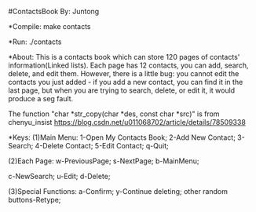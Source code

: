 #ContactsBook By: Juntong

*Compile:
make contacts

*Run:
./contacts

*About:
This is a contacts book which can store 120 pages of contacts' information(Linked lists). Each page has 12 contacts, you can add, search, delete, and edit them. However, there is a little bug: you cannot edit the contacts you just added - if you add a new contact, you can find it in the last page, but when you are trying to search, delete, or edit it, it would produce a seg fault.

The function "char *str_copy(char *des, const char *src)" is from chenyu_insist https://blog.csdn.net/u011068702/article/details/78509338

*Keys:
(1)Main Menu:
1-Open My Contacts Book;
2-Add New Contact;
3-Search;
4-Delete Contact;
5-Edit Contact;
q-Quit;

(2)Each Page:
w-PreviousPage; 
s-NextPage; 
b-MainMenu;

c-NewSearch; 
u-Edit; 
d-Delete;

(3)Special Functions:
a-Confirm;
y-Continue deleting;
other random buttons-Retype;
